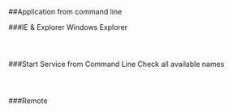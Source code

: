 
##Application from command line

###IE & Explorer
Windows Explorer
```windows
 ```
```windows
 ```
```windows
 ```

###Start Service from Command Line
Check all available names
```windows
 ```
```windows
 ```
```windows
 ```
###Remote
```windows
 ```
```windows
 ```



